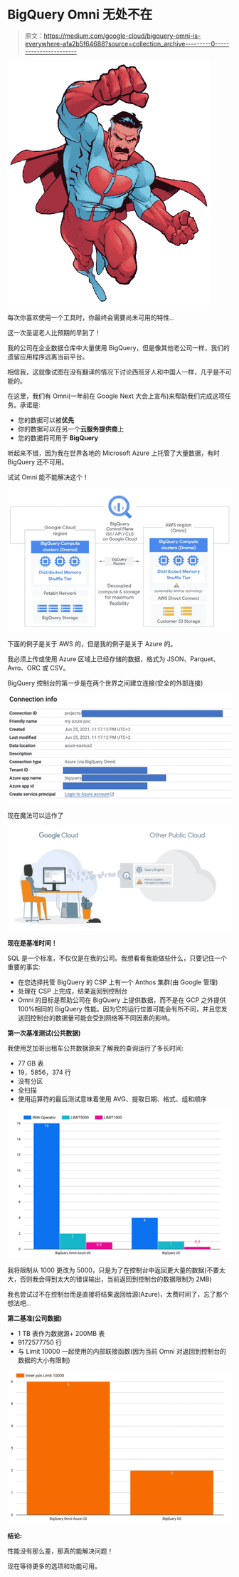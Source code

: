 # BigQuery Omni 无处不在

> 原文：<https://medium.com/google-cloud/bigquery-omni-is-everywhere-afa2b5f64688?source=collection_archive---------0----------------------->

![](img/9eacea88c885cd7f460f6d74e3c752cc.png)

每次你喜欢使用一个工具时，你最终会需要尚未可用的特性…

这一次圣诞老人比预期的早到了！

我的公司在企业数据仓库中大量使用 BigQuery，但是像其他老公司一样，我们的遗留应用程序远离当前平台。

相信我，这就像试图在没有翻译的情况下讨论西班牙人和中国人一样，几乎是不可能的。

在这里，我们有 Omni(一年前在 Google Next 大会上宣布)来帮助我们完成这项任务。承诺是:

*   您的数据可以被**优先**
*   你的数据可以在另一个**云服务提供商**上
*   您的数据将可用于 **BigQuery**

听起来不错，因为我在世界各地的 Microsoft Azure 上托管了大量数据，有时 BigQuery 还不可用。

试试 Omni 能不能解决这个！

![](img/9ea3617c7c1008c7d7c70b1a46594d9d.png)

下面的例子是关于 AWS 的，但是我的例子是关于 Azure 的。

我必须上传或使用 Azure 区域上已经存储的数据，格式为 JSON、Parquet、Avro、ORC 或 CSV。

BigQuery 控制台的第一步是在两个世界之间建立连接(安全的外部连接)

![](img/e92eb681bd67e548a24a8783fc82212a.png)

现在魔法可以运作了

![](img/bf72f166aa239947716ad19f8adbc47c.png)

**现在是基准时间！**

SQL 是一个标准，不仅仅是在我的公司。我想看看我能做些什么，只要记住一个重要的事实:

*   在您选择托管 BigQuery 的 CSP 上有一个 Anthos 集群(由 Google 管理)
*   处理在 CSP 上完成，结果返回到控制台
*   Omni 的目标是帮助公司在 BigQuery 上提供数据，而不是在 GCP 之外提供 100%相同的 BigQuery 性能。因为它的运行位置可能会有所不同，并且您发送回控制台的数据量可能会受到网络等不同因素的影响。

**第一次基准测试(公共数据)**

我使用芝加哥出租车公共数据源来了解我的查询运行了多长时间:

*   77 GB 表
*   19，5856，374 行
*   没有分区
*   全扫描
*   使用运算符的最后测试意味着使用 AVG、提取日期、格式、组和顺序

![](img/c0724c5bf4378c6f8b6caf654ce0e9ec.png)

我将限制从 1000 更改为 5000，只是为了在控制台中返回更大量的数据(不要太大，否则我会得到太大的错误输出，当前返回到控制台的数据限制为 2MB)

我也尝试过不在控制台而是直接将结果返回给源(Azure)，太费时间了，忘了那个想法吧…

**第二基准(公司数据)**

*   1 TB 表作为数据源+ 200MB 表
*   9172577750 行
*   与 Limit 10000 一起使用的内部联接函数(因为当前 Omni 对返回到控制台的数据的大小有限制)

![](img/0fb4e2097dd1f9c0c04279f012872e60.png)

**结论:**

性能没有那么差，那真的能解决问题！

现在等待更多的选项和功能可用。